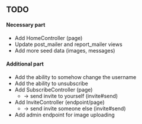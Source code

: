 ## TODO

#### Necessary part
 - Add HomeController (page)
 - Update post_mailer and report_mailer views
 - Add more seed data (images, messages)

#### Additional part
 - Add the ability to somehow change the username
 - Add the ability to unsubscribe
 - Add SubscribeController (page)
    - -> send invite to yourself (invite#send)
 - Add InviteController (endpoint/page)
   - -> send invite someone else (invite#send)
 - Add admin endpoint for image uploading
